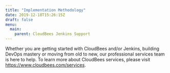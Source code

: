 ```yaml
---
title: "Implementation Methodology"
date: 2019-12-18T15:26:15Z
draft: false
menu:
  main:
    parent: CloudBees Jenkins Support
---
```


Whether you are getting started with CloudBees and/or Jenkins, building DevOps mastery or moving from old to new, our professional services team is here to help.  To learn more about CloudBees services, please visit https://www.cloudbees.com/services. 

